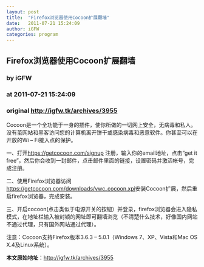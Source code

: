 ```yaml
---
layout: post
title:  "Firefox浏览器使用Cocoon扩展翻墙"
date:   2011-07-21 15:24:09
author: iGFW
categories: program
---
```


## Firefox浏览器使用Cocoon扩展翻墙
### by iGFW
### at 2011-07-21 15:24:09
### original <http://igfw.tk/archives/3955>

<p><span>Cocoon是一个全功能于一身的插件，使你所做的一切网上安全，无病毒和私人。</span><span>没有茧网站和黑客访问您的计算机离开饼干或感染病毒和恶意软件。</span><span>你甚至可以在开放的Wi – Fi接入点的保护。</span></p>
<p>一、打开<a href="https://getcocoon.com/signup">https://getcocoon.com/signup</a> 注册，输入你的email地址，点击“get it free”，然后你会收到一封邮件，点击邮件里面的链接，设置密码并激活帐号，完成注册。</p>
<p><span></span>二、使用Firefox浏览器访问<a href="https://getcocoon.com/downloads/vwc_cocoon.xpi">https://getcocoon.com/downloads/vwc_cocoon.xpi</a>安装Cocoon扩展，然后重启firefox浏览器，完成安装。</p>
<p>三、开启cocoon(点击类似于电源开关的按钮）并登录，firefox浏览器会进入隐私模式，在地址栏输入被封锁的网址即可翻墙浏览（不清楚什么技术，好像国内网站不通过代理，只有国外网站通过代理）。<br>
<img src="https://getcocoon.com/images/screens/pitch_cocoon_screenshot.png" alt=""></p>
<p>注意：Cocoon支持Firefox版本3.6.3 – 5.0.1（Windows 7、XP、Vista和Mac OS X.4及Linux系统）。</p>
<p><strong>本文原始地址</strong>：<a href="http://igfw.tk/archives/3955">http://igfw.tk/archives/3955</a></p>